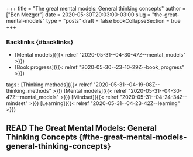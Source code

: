 +++
title = "The great mental models: General thinking concepts"
author = ["Ben Mezger"]
date = 2020-05-30T20:03:00-03:00
slug = "the-great-mental-models"
type = "posts"
draft = false
bookCollapseSection = true
+++

### Backlinks {#backlinks}

- [Mental models]({{< relref "2020-05-31--04-30-47Z--mental_models" >}})
- [Book progress]({{< relref "2020-05-30--23-10-29Z--book_progress" >}})

tags
: [Thinking methods]({{< relref "2020-05-31--04-19-08Z--thinking_methods" >}}) [Mental models]({{< relref "2020-05-31--04-30-47Z--mental_models" >}}) [Mindset]({{< relref "2020-05-31--04-24-34Z--mindset" >}}) [Learning]({{< relref "2020-05-31--04-23-42Z--learning" >}})

## <span class="org-todo done READ">READ</span> The Great Mental Models: General Thinking Concepts {#the-great-mental-models-general-thinking-concepts}
